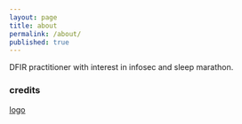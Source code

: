 ```yaml
---
layout: page
title: about
permalink: /about/
published: true
---
```


DFIR practitioner with interest in infosec and sleep marathon.

### credits

[logo](https://www.freepik.com/3ab2ou)
